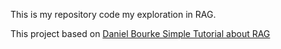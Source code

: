 This is my repository code my exploration in RAG.

This project based on [Daniel Bourke Simple Tutorial about RAG]([https://github.com/user/repo/blob/branch/other_file.md](https://www.youtube.com/watch?v=qN_2fnOPY-M&t=7518s&ab_channel=DanielBourke))
